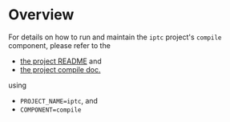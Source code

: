 # Overview

For details on how to run and maintain the `iptc` project's `compile` component, please refer
to the
- [the project README](../README.md) and
- [the project compile doc.](../../../docs/03_compile.md)

using

- `PROJECT_NAME=iptc`, and
- `COMPONENT=compile`
